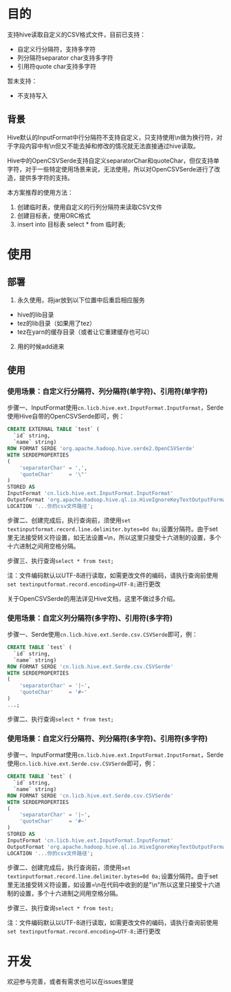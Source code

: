 # 目的

支持hive读取自定义的CSV格式文件，目前已支持：

- 自定义行分隔符，支持多字符
- 列分隔符separator char支持多字符
- 引用符quote char支持多字符

暂未支持：

- 不支持写入

## 背景

Hive默认的InputFormat中行分隔符不支持自定义，只支持使用\n做为换行符，对于字段内容中有\n但又不能去掉和修改的情况就无法直接通过hive读取。

Hive中的OpenCSVSerde支持自定义separatorChar和quoteChar，但仅支持单字符，对于一些特定使用场景来说，无法使用，所以对OpenCSVSerde进行了改造，提供多字符的支持。

本方案推荐的使用方法：

1. 创建临时表，使用自定义的行列分隔符来读取CSV文件
2. 创建目标表，使用ORC格式
3. insert into 目标表 select * from 临时表;

# 使用

## 部署

1. 永久使用，将jar放到以下位置中后重启相应服务

- hive的lib目录
- tez的lib目录（如果用了tez）
- tez在yarn的缓存目录（或者让它重建缓存也可以）

2. 用的时候add进来

## 使用

### 使用场景：自定义行分隔符、列分隔符(单字符)、引用符(单字符)

步骤一、InputFormat使用`cn.licb.hive.ext.InputFormat.InputFormat`，Serde使用Hive自带的OpenCSVSerde即可，例：

```sql
CREATE EXTERNAL TABLE `test` (
  `id` string,
  `name` string)
ROW FORMAT SERDE 'org.apache.hadoop.hive.serde2.OpenCSVSerde'
WITH SERDEPROPERTIES 
(
    'separatorChar' = ',',
    'quoteChar'     = '\"'
)
STORED AS 
InputFormat 'cn.licb.hive.ext.InputFormat.InputFormat'
OutputFormat 'org.apache.hadoop.hive.ql.io.HiveIgnoreKeyTextOutputFormat'
LOCATION '...你的csv文件路径';
```

步骤二、创建完成后，执行查询前，须使用`set textinputformat.record.line.delimiter.bytes=0d 0a;`设置分隔符。由于set里无法接受转义符设置，如无法设置=\n，所以这里只接受十六进制的设置，多个十六进制之间用空格分隔。

步骤三、执行查询`select * from test;`

注：文件编码默认以UTF-8进行读取，如需更改文件的编码，请执行查询前使用`set textinputformat.record.encoding=UTF-8;`进行更改

关于OpenCSVSerde的用法详见Hive文档，这里不做过多介绍。

### 使用场景：自定义列分隔符(多字符)、引用符(多字符)

步骤一、Serde使用`cn.licb.hive.ext.Serde.csv.CSVSerde`即可，例：

```sql
CREATE TABLE `test` (
  `id` string,
  `name` string)
ROW FORMAT SERDE 'cn.licb.hive.ext.Serde.csv.CSVSerde'
WITH SERDEPROPERTIES 
(
    'separatorChar' = '|~',
    'quoteChar'     = '#~'
)
...;
```

步骤二、执行查询`select * from test;`

### 使用场景：自定义行分隔符、列分隔符(多字符)、引用符(多字符)

步骤一、InputFormat使用`cn.licb.hive.ext.InputFormat.InputFormat`，Serde使用`cn.licb.hive.ext.Serde.csv.CSVSerde`即可，例：

```sql
CREATE TABLE `test` (
  `id` string,
  `name` string)
ROW FORMAT SERDE 'cn.licb.hive.ext.Serde.csv.CSVSerde'
WITH SERDEPROPERTIES 
(
    'separatorChar' = '|~',
    'quoteChar'     = '#~'
)
STORED AS 
InputFormat 'cn.licb.hive.ext.InputFormat.InputFormat'
OutputFormat 'org.apache.hadoop.hive.ql.io.HiveIgnoreKeyTextOutputFormat'
LOCATION '...你的csv文件路径';
```

步骤二、创建完成后，执行查询前，须使用`set textinputformat.record.line.delimiter.bytes=0d 0a;`设置分隔符。由于set里无法接受转义符设置，如设置=\n在代码中收到的是"\\n"所以这里只接受十六进制的设置，多个十六进制之间用空格分隔。

步骤三、执行查询`select * from test;`

注：文件编码默认以UTF-8进行读取，如需更改文件的编码，请执行查询前使用`set textinputformat.record.encoding=UTF-8;`进行更改

# 开发

欢迎参与完善，或者有需求也可以在issues里提